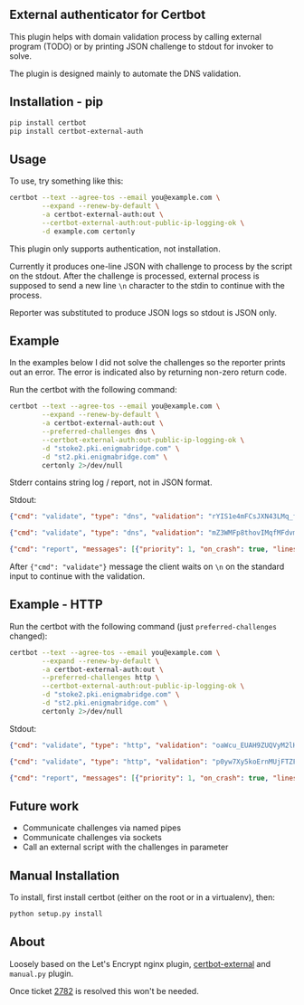 ## External authenticator for Certbot

This plugin helps with domain validation process by calling external 
program (TODO) or by printing JSON challenge to stdout for invoker to solve.

The plugin is designed mainly to automate the DNS validation.

## Installation - pip

```bash
pip install certbot
pip install certbot-external-auth
```

## Usage

To use, try something like this:

```bash
certbot --text --agree-tos --email you@example.com \
        --expand --renew-by-default \
        -a certbot-external-auth:out \
        --certbot-external-auth:out-public-ip-logging-ok \
        -d example.com certonly
```

This plugin only supports authentication, not installation.

Currently it produces one-line JSON with challenge to process by the script 
on the stdout. After the challenge is processed, external process is supposed
to send a new line `\n` character to the stdin to continue with the process.

Reporter was substituted to produce JSON logs so stdout is JSON only.

## Example 

In the examples below I did not solve the challenges so the reporter prints 
out an error. The error is indicated also by returning non-zero return code.

Run the certbot with the following command:

```bash
certbot --text --agree-tos --email you@example.com \
        --expand --renew-by-default \
        -a certbot-external-auth:out \
        --preferred-challenges dns \
        --certbot-external-auth:out-public-ip-logging-ok \
        -d "stoke2.pki.enigmabridge.com" \
        -d "st2.pki.enigmabridge.com" \
        certonly 2>/dev/null
```

Stderr contains string log / report, not in JSON format.

Stdout:

```json
{"cmd": "validate", "type": "dns", "validation": "rYIS1e4mFCsJXN43LMq_fnFptIfoLC4RhbJABfT2_78", "domain": "_acme-challenge.stoke2.pki.enigmabridge.com", "key-auth": "3R11yWg6DT6NECoroLK3J4p5ge770rBLym5ihSVEePU.SVZszZ-QbTXxaiRH9L6Z3RhEFnoRY-gghCmujuGnY5s"}

{"cmd": "validate", "type": "dns", "validation": "mZ3WMFp8thovIMqfMFdvm3Lzfv90hNAl3633Bm2-PrQ", "domain": "_acme-challenge.st2.pki.enigmabridge.com", "key-auth": "k5zcovdyhgPgZsmiQE2QMBJHFKMT5qRjVCCSawmycYY.SVZszZ-QbTXxaiRH9L6Z3RhEFnoRY-gghCmujuGnY5s"}

{"cmd": "report", "messages": [{"priority": 1, "on_crash": true, "lines": ["The following errors were reported by the server:", "", "Domain: st2.pki.enigmabridge.com", "Type:   connection", "Detail: DNS problem: NXDOMAIN looking up TXT for _acme-challenge.st2.pki.enigmabridge.com", "", "Domain: stoke2.pki.enigmabridge.com", "Type:   connection", "Detail: DNS problem: NXDOMAIN looking up TXT for _acme-challenge.stoke2.pki.enigmabridge.com", "", "To fix these errors, please make sure that your domain name was entered correctly and the DNS A record(s) for that domain contain(s) the right IP address. Additionally, please check that your computer has a publicly routable IP address and that no firewalls are preventing the server from communicating with the client. If you're using the webroot plugin, you should also verify that you are serving files from the webroot path you provided."]}]}
```

After `{"cmd": "validate"}` message the client waits on `\n` on the standard input to continue with the validation.

## Example - HTTP

Run the certbot with the following command (just `preferred-challenges` changed):

```bash
certbot --text --agree-tos --email you@example.com \
        --expand --renew-by-default \
        -a certbot-external-auth:out \
        --preferred-challenges http \
        --certbot-external-auth:out-public-ip-logging-ok \
        -d "stoke2.pki.enigmabridge.com" \
        -d "st2.pki.enigmabridge.com" \
        certonly 2>/dev/null
```

Stdout:

```json
{"cmd": "validate", "type": "http", "validation": "oaWcu_EUAH9ZUQVyM2lHtNUK27DI0fvuckCEtGMKwcQ.SVZszZ-QbTXxaiRH9L6Z3RhEFnoRY-gghCmujuGnY5s", "uri": "http://stoke2.pki.enigmabridge.com/.well-known/acme-challenge/oaWcu_EUAH9ZUQVyM2lHtNUK27DI0fvuckCEtGMKwcQ", "command": "mkdir -p /tmp/certbot/public_html/.well-known/acme-challenge\ncd /tmp/certbot/public_html\nprintf \"%s\" oaWcu_EUAH9ZUQVyM2lHtNUK27DI0fvuckCEtGMKwcQ.SVZszZ-QbTXxaiRH9L6Z3RhEFnoRY-gghCmujuGnY5s > .well-known/acme-challenge/oaWcu_EUAH9ZUQVyM2lHtNUK27DI0fvuckCEtGMKwcQ\n# run only once per server:\n$(command -v python2 || command -v python2.7 || command -v python2.6) -c \\\n\"import BaseHTTPServer, SimpleHTTPServer; \\\ns = BaseHTTPServer.HTTPServer(('', 80), SimpleHTTPServer.SimpleHTTPRequestHandler); \\\ns.serve_forever()\" ", "key-auth": "oaWcu_EUAH9ZUQVyM2lHtNUK27DI0fvuckCEtGMKwcQ.SVZszZ-QbTXxaiRH9L6Z3RhEFnoRY-gghCmujuGnY5s"}

{"cmd": "validate", "type": "http", "validation": "p0yw7Xy5koErnMUjFTZFGCXD0wc778Q9QRj62-s6R5Q.SVZszZ-QbTXxaiRH9L6Z3RhEFnoRY-gghCmujuGnY5s", "uri": "http://st2.pki.enigmabridge.com/.well-known/acme-challenge/p0yw7Xy5koErnMUjFTZFGCXD0wc778Q9QRj62-s6R5Q", "command": "mkdir -p /tmp/certbot/public_html/.well-known/acme-challenge\ncd /tmp/certbot/public_html\nprintf \"%s\" p0yw7Xy5koErnMUjFTZFGCXD0wc778Q9QRj62-s6R5Q.SVZszZ-QbTXxaiRH9L6Z3RhEFnoRY-gghCmujuGnY5s > .well-known/acme-challenge/p0yw7Xy5koErnMUjFTZFGCXD0wc778Q9QRj62-s6R5Q\n# run only once per server:\n$(command -v python2 || command -v python2.7 || command -v python2.6) -c \\\n\"import BaseHTTPServer, SimpleHTTPServer; \\\ns = BaseHTTPServer.HTTPServer(('', 80), SimpleHTTPServer.SimpleHTTPRequestHandler); \\\ns.serve_forever()\" ", "key-auth": "p0yw7Xy5koErnMUjFTZFGCXD0wc778Q9QRj62-s6R5Q.SVZszZ-QbTXxaiRH9L6Z3RhEFnoRY-gghCmujuGnY5s"}

{"cmd": "report", "messages": [{"priority": 1, "on_crash": true, "lines": ["The following errors were reported by the server:", "", "Domain: stoke2.pki.enigmabridge.com", "Type:   unknownHost", "Detail: No valid IP addresses found for stoke2.pki.enigmabridge.com", "", "Domain: st2.pki.enigmabridge.com", "Type:   unknownHost", "Detail: No valid IP addresses found for st2.pki.enigmabridge.com", "", "To fix these errors, please make sure that your domain name was entered correctly and the DNS A record(s) for that domain contain(s) the right IP address."]}]}
```

## Future work

* Communicate challenges via named pipes
* Communicate challenges via sockets
* Call an external script with the challenges in parameter

## Manual Installation

To install, first install certbot (either on the root or in a virtualenv),
then:

```bash
python setup.py install
```

## About

Loosely based on the Let's Encrypt nginx plugin, [certbot-external] and
`manual.py` plugin.

Once ticket [2782] is resolved this won't be needed. 

[certbot-external]: https://github.com/marcan/certbot-external
[2782]: https://github.com/certbot/certbot/issues/2782
